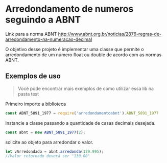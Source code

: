 # Arredondamento de numeros seguindo a ABNT 

Link para a norma ABNT http://www.abnt.org.br/noticias/2876-regras-de-arredondamento-na-numeracao-decimal

O objetivo desse projeto é implementar uma classe que permite o arredondamento de um numero float ou double de acordo com as normas ABNT.

## Exemplos de uso

> Você pode encontrar mais exemplos de como utilizar essa lib na pasta test

Primeiro importe a biblioteca

```javascript
const ABNT_5891_1977 = require('arredondamentoabnt').ABNT_5891_1977
```

Instancie a classe passando a quantidade de casas decimais desejada.
```javascript
const abnt = new ABNT_5891_1977(2);
```

solicite ao objeto para arredondar o valor.

```javascript
let vArredondado = abnt.arredonda(129.995);
//Valor retornado deverá ser "130.00"
```
